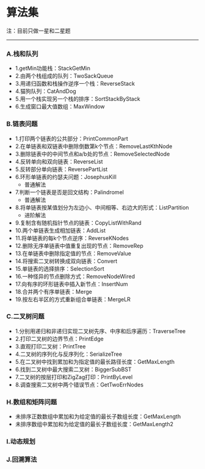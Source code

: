 # 算法集

  注：目前只做一星和二星题
***
### A.栈和队列
  - 1.getMin功能栈：StackGetMin
  - 2.由两个栈组成的队列：TwoSackQueue
  - 3.用递归函数和栈操作逆序一个栈：ReverseStack
  - 4.猫狗队列：CatAndDog
  - 5.用一个栈实现另一个栈的排序：SortStackByStack
  - 6.生成窗口最大值数组：MaxWindow

### B.链表问题
  - 1.打印两个链表的公共部分：PrintCommonPart
  - 2.在单链表和双链表中删除倒数第k个节点：RemoveLastKthNode
  - 3.删除链表中的中间节点和a/b处的节点：RemoveSelectedNode
  - 4.反转单向和双向链表：ReverseList
  - 5.反转部分单向链表：ReversePartList
  - 6.环形单链表的约瑟夫问题：JosephusKill
    - 普通解法
  - 7.判断一个链表是否是回文结构：Palindromel
    - 普通解法
  - 8.将单链表按某值划分为左边小、中间相等、右边大的形式：ListPartition
    - 进阶解法
  - 9.复制含有随机指针节点的链表：CopyListWithRand
  - 10.两个单链表生成相加链表：AddList
  - 11.将单链表的每k个节点逆序：ReverseKNodes
  - 12.删除无序单链表中值重复出现的节点：RemoveRep
  - 13.在单链表中删除指定值的节点：RemoveValue
  - 14.将搜索二叉树转换成双向链表：Convert
  - 15.单链表的选择排序：SelectionSort
  - 16.一种怪异的节点删除方式：RemoveNodeWired
  - 17.向有序的环形链表中插入新节点：InsertNum
  - 18.合并两个有序单链表：Merge
  - 19.按左右半区的方式重新组合单链表：MergeLR

### C.二叉树问题
  - 1.分别用递归和非递归实现二叉树先序、中序和后序遍历：TraverseTree
  - 2.打印二叉树的边界节点：PrintEdge
  - 3.直观打印二叉树：PrintTree
  - 4.二叉树的序列化与反序列化：SerializeTree
  - 5.在二叉树中找到累加和为指定值的最长路径长度：GetMaxLength
  - 6.找到二叉树中最大搜索二叉树：BiggerSubBST
  - 7.二叉树的按层打印和ZigZag打印：PrintByLevel
  - 8.调查搜索二叉树中两个错误节点：GetTwoErrNodes

### H.数组和矩阵问题
  - 未排序正数数组中累加和为给定值的最长子数组长度：GetMaxLength
  - 未排序数组中累加和为给定值的最长子数组长度：GetMaxLength2
### I.动态规划
### J.回溯算法

